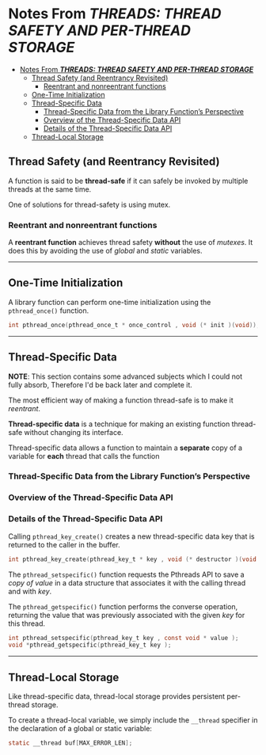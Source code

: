 # Notes From ***THREADS: THREAD SAFETY AND PER-THREAD STORAGE***

- [Notes From ***THREADS: THREAD SAFETY AND PER-THREAD STORAGE***](#notes-from-threads-thread-safety-and-per-thread-storage)
  - [Thread Safety (and Reentrancy Revisited)](#thread-safety-and-reentrancy-revisited)
    - [Reentrant and nonreentrant functions](#reentrant-and-nonreentrant-functions)
  - [One-Time Initialization](#one-time-initialization)
  - [Thread-Specific Data](#thread-specific-data)
    - [Thread-Specific Data from the Library Function’s Perspective](#thread-specific-data-from-the-library-functions-perspective)
    - [Overview of the Thread-Specific Data API](#overview-of-the-thread-specific-data-api)
    - [Details of the Thread-Specific Data API](#details-of-the-thread-specific-data-api)
  - [Thread-Local Storage](#thread-local-storage)

## Thread Safety (and Reentrancy Revisited)

A function is said to be **thread-safe** if it can safely be invoked by multiple threads at the same time.

One of solutions for thread-safety is using mutex.

### Reentrant and nonreentrant functions

A **reentrant function** achieves thread safety **without** the use of *mutexes*. It does this by avoiding the use of *global* and *static* variables.

---

## One-Time Initialization

A library function can perform one-time initialization using the `pthread_once()` function.

```c
int pthread_once(pthread_once_t * once_control , void (* init )(void));
```

---

## Thread-Specific Data

**NOTE**: This section contains some advanced subjects which I could not fully absorb, Therefore I'd be back later and complete it.

The most efficient way of making a function thread-safe is to make it *reentrant*.

**Thread-specific data** is a technique for making an existing function thread-safe without changing its interface.

Thread-specific data allows a function to maintain a **separate** copy of a variable for **each** thread that calls the function

### Thread-Specific Data from the Library Function’s Perspective

### Overview of the Thread-Specific Data API

### Details of the Thread-Specific Data API

Calling `pthread_key_create()` creates a new thread-specific data key that is returned to the caller in the buffer.

```c
int pthread_key_create(pthread_key_t * key , void (* destructor )(void *));
```

The `pthread_setspecific()` function requests the Pthreads API to save a *copy of value* in a data structure that associates it with the calling thread and with *key*.

The `pthread_getspecific()` function performs the converse operation, returning the value that was previously associated with the given *key* for this thread.

```c
int pthread_setspecific(pthread_key_t key , const void * value );
void *pthread_getspecific(pthread_key_t key );
```

---

## Thread-Local Storage

Like thread-specific data, thread-local storage provides persistent per-thread storage.

To create a thread-local variable, we simply include the `__thread` specifier in the declaration of a global or static variable:

```c
static __thread buf[MAX_ERROR_LEN];
```